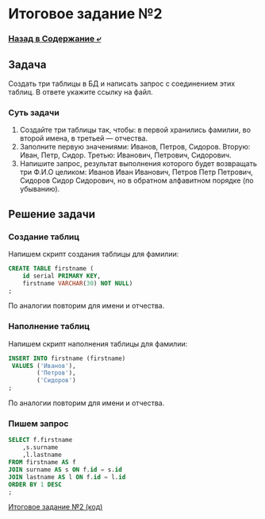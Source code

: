 # Итоговое задание №2

### [Назад в Содержание ⤶](/README.md)

## Задача
Создать три таблицы в БД и написать запрос с соединением этих таблиц. В ответе укажите ссылку на файл.  

### Суть задачи
1. Создайте три таблицы так, чтобы: в первой хранились фамилии, во второй имена, в третьей — отчества.
2. Заполните первую значениями: Иванов, Петров, Сидоров. Вторую: Иван, Петр, Сидор. Третью: Иванович, Петрович, Сидорович.
3. Напишите запрос, результат выполнения которого будет возвращать три Ф.И.О целиком: Иванов Иван Иванович, 
Петров Петр Петрович, Сидоров Сидор Сидорович, но в обратном алфавитном порядке (по убыванию).

## Решение задачи
### Создание таблиц
Напишем скрипт создания таблицы для фамилии:

```sql
CREATE TABLE firstname (
    id serial PRIMARY KEY,
    firstname VARCHAR(30) NOT NULL)
;
```

По аналогии повторим для имени и отчества.

### Наполнение таблиц
Напишем скрипт наполнения таблицы для фамилии:

```sql
INSERT INTO firstname (firstname) 
 VALUES ('Иванов'),
	    ('Петров'),
		('Сидоров')
;
```

По аналогии повторим для имени и отчества.

### Пишем запрос

```sql
SELECT f.firstname
	,s.surname
	,l.lastname 
FROM firstname AS f
JOIN surname AS s ON f.id = s.id
JOIN lastname AS l ON f.id = l.id
ORDER BY 1 DESC
;
```

[Итоговое задание №2 (код)](final_task_2.sql)
